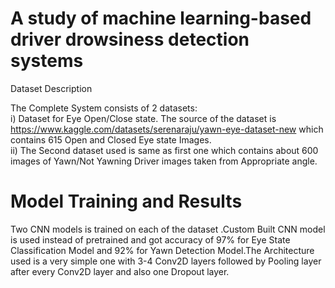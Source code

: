 # A study of machine learning-based driver drowsiness detection systems
 
  
Dataset Description   

The Complete System consists of 2 datasets:  
    i)   Dataset for Eye Open/Close state. The source of the dataset is https://www.kaggle.com/datasets/serenaraju/yawn-eye-dataset-new which contains 615 Open and Closed Eye state Images.  
    ii)  The Second dataset used is same as first one which contains about 600 images of Yawn/Not Yawning Driver images taken from Appropriate angle.  
    
    
# Model Training and Results 
 Two CNN models is trained on each of the dataset .Custom Built CNN model is used instead of pretrained and got accuracy of 97% for Eye State Classification Model and    92% for Yawn Detection Model.The Architecture used is a very simple one with 3-4 Conv2D layers followed by Pooling layer after every Conv2D layer and also one Dropout layer.
